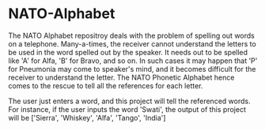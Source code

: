 # NATO-Alphabet

The NATO Alphabet repositroy deals with the problem of spelling out words on a telephone. Many-a-times, the receiver cannot understand the letters to be used in the word spelled out by the speaker. It needs out to be spelled like 'A' for Alfa, 'B' for Bravo, and so on. In such cases it may happen that 'P' for Pneumonia may come to speaker's mind, and it becomes difficult for the receiver to understand the letter. The NATO Phonetic Alphabet hence comes to the rescue to tell all the references for each letter.

The user just enters a word, and this project will tell the referenced words. For instance, if the user inputs the word 'Swati', the output of this project will be ['Sierra', 'Whiskey', 'Alfa', 'Tango', 'India']
